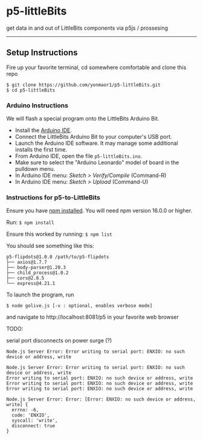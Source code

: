 # p5-littleBits
get data in and out of LittleBits components via p5js / prossesing


---

## Setup Instructions

Fire up your favorite terminal, cd somewhere comfortable and clone this repo

```
$ git clone https://github.com/yonmaor1/p5-littleBits.git
$ cd p5-littleBits
```

### Arduino Instructions

We will flash a special program onto the LittleBits Arduino Bit. 

* Install the [Arduino IDE](https://www.arduino.cc/en/software). 
* Connect the LittleBits Arduino Bit to your computer's USB port. 
* Launch the Arduino IDE software. It may manage some additional installs the first time. 
* From Arduino IDE, open the file `p5-littleBits.ino`. 
* Make sure to select the "Arduino Leonardo" model of board in the pulldown menu. 
* In Arduino IDE menu: *Sketch > Verify/Compile* (Command-R)
* In Arduino IDE menu: *Sketch > Upload* (Command-U)


### Instructions for p5-to-LittleBits

Ensure you have [npm installed](https://docs.npmjs.com/downloading-and-installing-node-js-and-npm). You will need npm version 16.0.0 or higher.

Run: `$ npm install`

Ensure this worked by running: `$ npm list`

You should see something like this:

```
p5-flipdots@1.0.0 /path/to/p5-flipdots
├── axios@1.7.7
├── body-parser@1.20.3
├── child_process@1.0.2
├── cors@2.8.5
└── express@4.21.1
```

To launch the program, run

```
$ node golive.js [-v : optional, enables verbose mode]
``` 

and navigate to http://localhost:8081/p5 in your favorite web browser

TODO:

serial port disconnects on power surge (?)
```
Node.js Server Error: Error writing to serial port: ENXIO: no such device or address, write

Node.js Server Error: Error writing to serial port: ENXIO: no such device or address, write
Error writing to serial port: ENXIO: no such device or address, write
Error writing to serial port: ENXIO: no such device or address, write
Error writing to serial port: ENXIO: no such device or address, write

Node.js Server Error: Error: [Error: ENXIO: no such device or address, write] {
  errno: -6,
  code: 'ENXIO',
  syscall: 'write',
  disconnect: true
}
```

